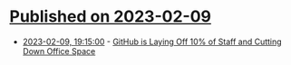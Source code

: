 # [Published on 2023-02-09](index.md)

* [2023-02-09, 19:15:00](https://tech.slashdot.org/story/23/02/09/1916210/github-is-laying-off-10-of-staff-and-cutting-down-office-space?utm_source=rss1.0mainlinkanon&utm_medium=feed) - [GitHub is Laying Off 10% of Staff and Cutting Down Office Space](https://tech.slashdot.org/story/23/02/09/1916210/github-is-laying-off-10-of-staff-and-cutting-down-office-space?utm_source=rss1.0mainlinkanon&utm_medium=feed)
